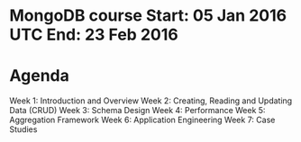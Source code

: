 # MongoDB course Start: 05 Jan 2016 UTC End: 23 Feb 2016
# Agenda

Week 1: Introduction and Overview
Week 2: Creating, Reading and Updating Data (CRUD)
Week 3: Schema Design
Week 4: Performance
Week 5: Aggregation Framework
Week 6: Application Engineering
Week 7: Case Studies
